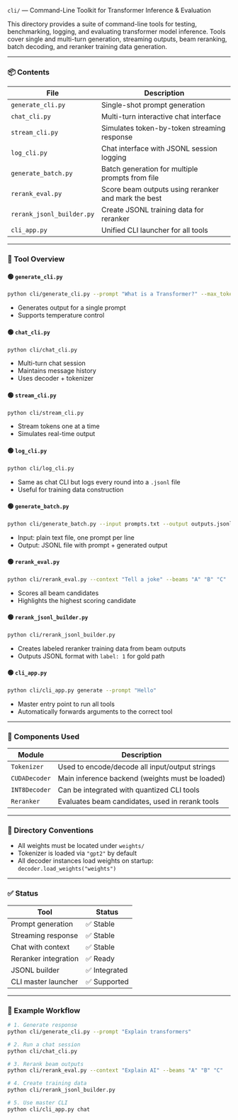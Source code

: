 `cli/` — Command-Line Toolkit for Transformer Inference & Evaluation

This directory provides a suite of command-line tools for testing, benchmarking, logging, and evaluating transformer model inference. Tools cover single and multi-turn generation, streaming outputs, beam reranking, batch decoding, and reranker training data generation.

---

### 📦 Contents

| File                    | Description |
|-------------------------|-------------|
| `generate_cli.py`       | Single-shot prompt generation |
| `chat_cli.py`           | Multi-turn interactive chat interface |
| `stream_cli.py`         | Simulates token-by-token streaming response |
| `log_cli.py`            | Chat interface with JSONL session logging |
| `generate_batch.py`     | Batch generation for multiple prompts from file |
| `rerank_eval.py`        | Score beam outputs using reranker and mark the best |
| `rerank_jsonl_builder.py` | Create JSONL training data for reranker |
| `cli_app.py`            | Unified CLI launcher for all tools |

---

### 🧠 Tool Overview

#### 🟢 `generate_cli.py`

```bash
python cli/generate_cli.py --prompt "What is a Transformer?" --max_tokens 64
```

- Generates output for a single prompt
- Supports temperature control

#### 🟢 `chat_cli.py`

```bash
python cli/chat_cli.py
```

- Multi-turn chat session
- Maintains message history
- Uses decoder + tokenizer

#### 🟢 `stream_cli.py`

```bash
python cli/stream_cli.py
```

- Stream tokens one at a time
- Simulates real-time output

#### 🟢 `log_cli.py`

```bash
python cli/log_cli.py
```

- Same as chat CLI but logs every round into a `.jsonl` file
- Useful for training data construction

#### 🟢 `generate_batch.py`

```bash
python cli/generate_batch.py --input prompts.txt --output outputs.jsonl
```

- Input: plain text file, one prompt per line
- Output: JSONL file with prompt + generated output

#### 🟢 `rerank_eval.py`

```bash
python cli/rerank_eval.py --context "Tell a joke" --beams "A" "B" "C"
```

- Scores all beam candidates
- Highlights the highest scoring candidate

#### 🟢 `rerank_jsonl_builder.py`

```bash
python cli/rerank_jsonl_builder.py
```

- Creates labeled reranker training data from beam outputs
- Outputs JSONL format with `label: 1` for gold path

#### 🟢 `cli_app.py`

```bash
python cli/cli_app.py generate --prompt "Hello"
```

- Master entry point to run all tools
- Automatically forwards arguments to the correct tool

---

### 🧩 Components Used

| Module         | Description |
|----------------|-------------|
| `Tokenizer`    | Used to encode/decode all input/output strings |
| `CUDADecoder`  | Main inference backend (weights must be loaded) |
| `INT8Decoder`  | Can be integrated with quantized CLI tools |
| `Reranker`     | Evaluates beam candidates, used in rerank tools |

---

### 📁 Directory Conventions

- All weights must be located under `weights/`
- Tokenizer is loaded via `"gpt2"` by default
- All decoder instances load weights on startup: `decoder.load_weights("weights")`

---

### ✅ Status

| Tool                   | Status |
|------------------------|--------|
| Prompt generation      | ✅ Stable |
| Streaming response     | ✅ Stable |
| Chat with context      | ✅ Stable |
| Reranker integration   | ✅ Ready |
| JSONL builder          | ✅ Integrated |
| CLI master launcher    | ✅ Supported |

---

### 📘 Example Workflow

```bash
# 1. Generate response
python cli/generate_cli.py --prompt "Explain transformers"

# 2. Run a chat session
python cli/chat_cli.py

# 3. Rerank beam outputs
python cli/rerank_eval.py --context "Explain AI" --beams "A" "B" "C"

# 4. Create training data
python cli/rerank_jsonl_builder.py

# 5. Use master CLI
python cli/cli_app.py chat
```
